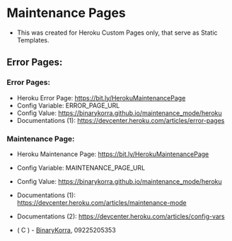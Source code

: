 # Maintenance Pages
* This was created for Heroku Custom Pages only, that serve as Static Templates.

## Error Pages:

### Error Pages:
* Heroku Error Page: https://bit.ly/HerokuMaintenancePage
* Config Variable: ERROR_PAGE_URL
* Config Value: https://binarykorra.github.io/maintenance_mode/heroku
* Documentations (1): https://devcenter.heroku.com/articles/error-pages

### Maintenance Page:
* Heroku Maintenance Page: https://bit.ly/HerokuMaintenancePage
* Config Variable: MAINTENANCE_PAGE_URL
* Config Value: https://binarykorra.github.io/maintenance_mode/heroku
* Documentations (1): https://devcenter.heroku.com/articles/maintenance-mode
* Documentations (2): https://devcenter.heroku.com/articles/config-vars

* ( C ) - [BinaryKorra](https://github.com/binarykorra), 09225205353
